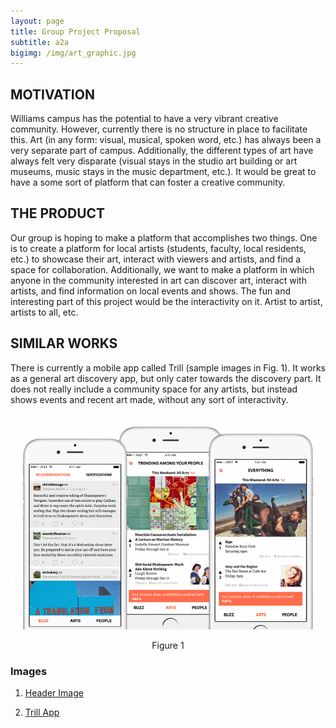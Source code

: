 ```yaml
---
layout: page
title: Group Project Proposal
subtitle: a2a
bigimg: /img/art_graphic.jpg
---
```


## MOTIVATION

Williams campus has the potential to have a very vibrant creative community. However, currently there is no structure in place to facilitate this. Art (in any form: visual, musical, spoken word, etc.) has always been a very separate part of campus. Additionally, the different types of art have always felt very disparate (visual stays in the studio art building or art museums, music stays in the music department, etc.). It would be great to have a some sort of platform that can foster a creative community.

## THE PRODUCT

Our group is hoping to make a platform that accomplishes two things. One is to create a platform for local artists (students, faculty, local residents, etc.) to showcase their art, interact with viewers and artists, and find a space for collaboration. Additionally, we want to make a platform in which anyone in the community interested in art can discover art, interact with artists, and find information on local events and shows. The fun and interesting part of this project would be the interactivity on it. Artist to artist, artists to all, etc.  
## SIMILAR WORKS

There is currently a mobile app called Trill (sample images in Fig. 1). It works as a general art discovery app, but only cater towards the discovery part. It does not really include a community space for any artists, but instead shows events and recent art made, without any sort of interactivity. 

![Figure 1](/img/trill.jpg)
<center> Figure 1 </center>

### Images

1. [Header Image](https://helpx.adobe.com/content/dam/help/en/photoshop/how-to/graphic-design-basics/_jcr_content/main-pars/image/5407-graphic-design-basics_1408x792.jpg)

2. [Trill App](https://thumbor.forbes.com/thumbor/960x0/smart/https%3A%2F%2Fblogs-images.forbes.com%2Fchristinawallace%2Ffiles%2F2016%2F12%2FTrill-1-1200x822.jpg%3Fwidth%3D960) 


